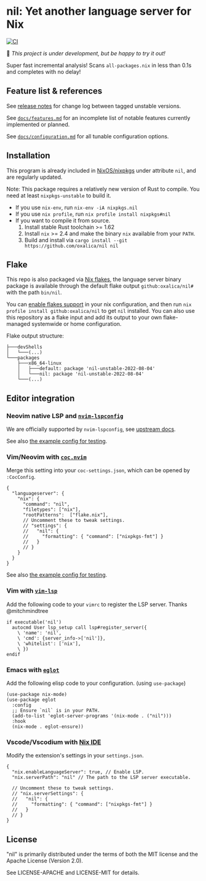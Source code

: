 # nil: Yet another language server for Nix

[![CI](https://github.com/oxalica/nil/actions/workflows/ci.yml/badge.svg)](https://github.com/oxalica/nil/actions/workflows/ci.yml)

🚧 *This project is under development, but be happy to try it out!*

Super fast incremental analysis! Scans `all-packages.nix` in less than 0.1s and completes with no delay!

## Feature list & references

See [release notes][releases] for change log between tagged unstable versions.

See [`docs/features.md`](docs/features.md) for an incomplete list of notable features currently
implemented or planned.

See [`docs/configuration.md`](docs/configuration.md) for all tunable configuration options.

[releases]: https://github.com/oxalica/nil/releases

## Installation

This program is already included in [NixOS/nixpkgs][nixpkgs] under attribute `nil`,
and are regularly updated.

[nixpkgs]: https://github.com/NixOS/nixpkgs

Note: This package requires a relatively new version of Rust to compile.
You need at least `nixpkgs-unstable` to build it.

- If you use `nix-env`, run `nix-env -iA nixpkgs.nil`
- If you use `nix profile`, run `nix profile install nixpkgs#nil`
- If you want to compile it from source.
  1. Install stable Rust toolchain >= 1.62
  1. Install `nix` >= 2.4 and make the binary `nix` available from your `PATH`.
  1. Build and install via `cargo install --git https://github.com/oxalica/nil nil`

## Flake

This repo is also packaged via [Nix flakes][nix-flakes], the language server binary package is
available through the default flake output `github:oxalica/nil#` with the path `bin/nil`.

You can [enable flakes support][nix-flakes-install] in your nix configuration, and then
run `nix profile install github:oxalica/nil` to get `nil` installed.
You can also use this repository as a flake input and add its output to your own flake-managed
systemwide or home configuration.

Flake output structure:
```
├───devShells
│   └───(...)
└───packages
    ├───x86_64-linux
    │   ├───default: package 'nil-unstable-2022-08-04'
    │   └───nil: package 'nil-unstable-2022-08-04'
    └───(...)
```

[nix-flakes]: https://nixos.wiki/wiki/Flakes
[nix-flakes-install]: https://nixos.wiki/wiki/Flakes#Installing_flakes

## Editor integration

### Neovim native LSP and [`nvim-lspconfig`]

[`nvim-lspconfig`]: https://github.com/neovim/nvim-lspconfig

We are officially supported by `nvim-lspconfig`, see [upstream docs](https://github.com/neovim/nvim-lspconfig/blob/0fafc3ef648bd612757630097c96b725a36a0476/doc/server_configurations.txt#nil_ls).

See also [the example config for testing](dev/neovim-lsp.nix).

### Vim/Neovim with [`coc.nvim`]

[`coc.nvim`]: https://github.com/neoclide/coc.nvim

Merge this setting into your `coc-settings.json`, which can be opened by `:CocConfig`.

```jsonc
{
  "languageserver": {
    "nix": {
      "command": "nil",
      "filetypes": ["nix"],
      "rootPatterns":  ["flake.nix"],
      // Uncomment these to tweak settings.
      // "settings": {
      //   "nil": {
      //     "formatting": { "command": ["nixpkgs-fmt"] }
      //   }
      // }
    }
  }
}
```

See also [the example config for testing](dev/vim-coc.nix).

### Vim with [`vim-lsp`]

[`vim-lsp`]: https://github.com/prabirshrestha/vim-lsp

Add the following code to your `vimrc` to register the LSP server.
Thanks @mitchmindtree

```vim
if executable('nil')
  autocmd User lsp_setup call lsp#register_server({
    \ 'name': 'nil',
    \ 'cmd': {server_info->['nil']},
    \ 'whitelist': ['nix'],
    \ })
endif
```

### Emacs with [`eglot`]

[`eglot`]: https://github.com/joaotavora/eglot

Add the following elisp code to your configuration. (using `use-package`)

```elisp
(use-package nix-mode)
(use-package eglot
  :config
  ;; Ensure `nil` is in your PATH.
  (add-to-list 'eglot-server-programs '(nix-mode . ("nil")))
  :hook
  (nix-mode . eglot-ensure))
```

### Vscode/Vscodium with [Nix IDE]

[Nix IDE]: https://github.com/nix-community/vscode-nix-ide

Modify the extension's settings in your `settings.json`.

```jsonc
{
  "nix.enableLanguageServer": true, // Enable LSP.
  "nix.serverPath": "nil" // The path to the LSP server executable.

  // Uncomment these to tweak settings.
  // "nix.serverSettings": {
  //   "nil": {
  //     "formatting": { "command": ["nixpkgs-fmt"] }
  //   }
  // }
}
```

## License

"nil" is primarily distributed under the terms of both the MIT
license and the Apache License (Version 2.0).

See LICENSE-APACHE and LICENSE-MIT for details.
